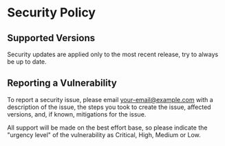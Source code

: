 # Security Policy

## Supported Versions

<!-- Use this section to tell people about which versions of your project are
currently being supported with security updates.

| Version | Supported          |
| ------- | ------------------ |
| 5.1.x   | :white_check_mark: |
| 5.0.x   | :x:                |
| 4.0.x   | :white_check_mark: |
| < 4.0   | :x:                |

-->

Security updates are applied only to the most recent release, try to always be up to date.

## Reporting a Vulnerability

<!-- Use this section to tell people how to report a vulnerability.

Tell them where to go, how often they can expect to get an update on a
reported vulnerability, what to expect if the vulnerability is accepted or
declined, etc. -->

To report a security issue, please email
[your-email@example.com](mailto:your-email@example.com)
with a description of the issue, the steps you took to create the issue,
affected versions, and, if known, mitigations for the issue.

All support will be made on the best effort base, so please indicate the "urgency level" of the vulnerability as Critical, High, Medium or Low.
